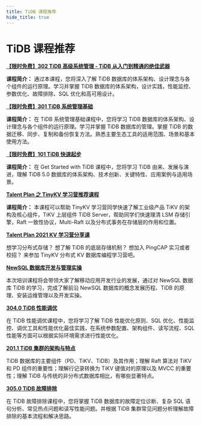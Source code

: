 ```yaml
---
title: TiDB 课程推荐
hide_title: true
---
```


# TiDB 课程推荐

**[【限时免费】302 TiDB 高级系统管理 - TiDB 从入门到精通的绝佳武器](https://learn.pingcap.com/learner/course/120005)**

**课程简介：** 通过本课程，您将深入了解 TiDB 数据库的体系架构、设计理念与各个组件的运行原理。学习并掌握 TiDB 数据库的体系架构，设计实践，性能监控、参数优化、故障排除、SQL 优化和高可用设计。

**[【限时免费】301 TiDB 系统管理基础](https://learn.pingcap.com/learner/course/30002)**

**课程简介：** 在 TiDB 系统管理基础课程中，您将学习 TiDB 数据库的体系架构、设计理念与各个组件的运行原理。学习并掌握 TiDB 数据库的管理。掌握 TiDB 的数据迁移、同步、复制和备份恢复方法。熟悉主要生态工具的适用范围、场景和基本使用方法。

**[【限时免费】101 TiDB 快速起步](https://learn.pingcap.com/learner/course/6)**

**课程简介：** 在 Get Started with TiDB 课程中，您将学习 TiDB 由来、发展与演进，理解 TiDB 5.0 数据库的体系架构、技术创新、关键特性、应用案例与适用场景。

**[Talent Plan 之 TinyKV 学习营推荐课程](https://learn.pingcap.com/learner/course/390002)**

**课程简介：** 本课程可以帮助 TinyKV 学习营同学快速了解工业级产品 TiKV 的架构及核心组件，TiKV 上层组件 TiDB Server，帮助同学们快速理清 LSM 存储引擎，Raft 一致性协议，Multi-Raft 以及分布式事务在存储层的作用和位置。

**[Talent Plan 2021 KV 学习营分享课](https://learn.pingcap.com/learner/course/510001)**

想学习分布式存储？ 想了解 TiDB 的底层存储机制？ 想加入 PingCAP 实习或者校招？ 来参加 TinyKV 分布式 KV 数据库编程学习营吧。

**[NewSQL 数据库开发与管理实操](https://learn.pingcap.com/learner/course/540001)**

本次培训课程将会带领大家了解移动应用开发行业的发展，通过对 NewSQL 数据库 TiDB 的学习，完成了解前沿 NewSQL 数据库的概念发展历程、TiDB 的原理、安装运维管理以及开发实操。

**[304.0 TiDB 性能调优](https://learn.pingcap.com/learner/course/570012)**

在 TiDB 性能调优课程中，您将学习了解 TiDB 性能优化原则、SQL 优化、性能监控、调优工具和性能优化最佳实践，在系统参数配置、架构组件、读写流程、SQL 性能等方面可以根据实际环境需求进行性能优化。

**[201.1 TiDB 集群的架构与特点](https://learn.pingcap.com/learner/course/600003)**

TiDB 数据库的主要组件（PD、TiKV、TiDB）及其作用；理解 Raft 算法对 TiKV 和 PD 组件的重要性；理解行记录转换为 TiKV 键值对的原理以及 MVCC 的重要性；理解 TiDB 与传统的非分布式数据库相比，有哪些显著特点。

**[305.0 TiDB 故障排除](https://learn.pingcap.com/learner/course/690007)**

在 TiDB 故障排除课程中，您将掌握 TiDB 数据库的故障定位诊断、复杂 SQL 语句分析、常见热点问题和读写性能问题。并根据 TiDB 集群常见问题分析理解故障排除的基本流程和解决思路。
